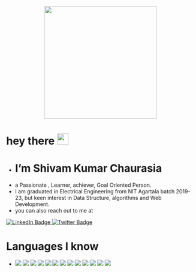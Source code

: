   <div id="header" align="center">
    <img src="https://media.giphy.com/media/qgQUggAC3Pfv687qPC/giphy.gif" width="300"/>
    </div>
   <h1  >
  hey there
  
  <img src="https://media.giphy.com/media/hvRJCLFzcasrR4ia7z/giphy.gif" width="30px"/>
  </h1>

- # I’m ****Shivam Kumar Chaurasia**** 
-  a Passionate , Learner, achiever,  Goal Oriented Person.
-  I am graduated in Electrical Engineering from NIT Agartala batch 2019-23, but keen interest in Data Structure, algorithms and Web Development.
-  you can also reach out to me at
 <div id="badges">
  <a href="https://www.linkedin.com/in/shivam-kumar-106283203/">
    <img src="https://img.shields.io/badge/LinkedIn-blue?style=for-the-badge&logo=linkedin&logoColor=white" alt="LinkedIn Badge"/>
  </a>
  
  <a href="https://twitter.com/I_m_Shivamkumar">
    <img src="https://img.shields.io/badge/Twitter-blue?style=for-the-badge&logo=twitter&logoColor=white" alt="Twitter Badge"/>
  </a>
</div>

# Languages I know
- ![](https://img.shields.io/badge/-<C>-informational?style=flat&logo=<LOGO_NAME>&logoColor=white&color=2bbc8a)
 ![](https://img.shields.io/badge/-<C++>-informational?style=flat&logo=<LOGO_NAME>&logoColor=white&color=2bbc8a)
 ![](https://img.shields.io/badge/-<JAVA>-informational?style=flat&logo=<LOGO_NAME>&logoColor=white&color=2bbc8a)
 ![](https://img.shields.io/badge/-<HTML>-informational?style=flat&logo=<LOGO_NAME>&logoColor=white&color=2bbc8a)
 ![](https://img.shields.io/badge/-<CSS>-informational?style=flat&logo=<LOGO_NAME>&logoColor=white&color=2bbc8a)
 ![](https://img.shields.io/badge/-<JAVASCRIPT>-informational?style=flat&logo=<LOGO_NAME>&logoColor=white&color=2bbc8a)
 ![](https://img.shields.io/badge/-<ANGULAR>-informational?style=flat&logo=<LOGO_NAME>&logoColor=white&color=2bbc8a)
 ![](https://img.shields.io/badge/-<SPRING>-informational?style=flat&logo=<LOGO_NAME>&logoColor=white&color=2bbc8a)
 ![](https://img.shields.io/badge/-<SPRINGBOOT>-informational?style=flat&logo=<LOGO_NAME>&logoColor=white&color=2bbc8a)
 ![](https://img.shields.io/badge/-<SQL>-informational?style=flat&logo=<LOGO_NAME>&logoColor=white&color=2bbc8a)
 ![](https://img.shields.io/badge/-<MONGODB>-informational?style=flat&logo=<LOGO_NAME>&logoColor=white&color=2bbc8a)
 ![](https://img.shields.io/badge/-<GIT>-informational?style=flat&logo=<LOGO_NAME>&logoColor=white&color=2bbc8a)
 ![](https://img.shields.io/badge/-<GITHUB>-informational?style=flat&logo=<LOGO_NAME>&logoColor=white&color=2bbc8a)

<!---
shivamchaurasia07/shivamchaurasia07 is a ✨ special ✨ repository because its `README.md` (this file) appears on your GitHub profile.
You can click the Preview link to take a look at your changes.
--->
